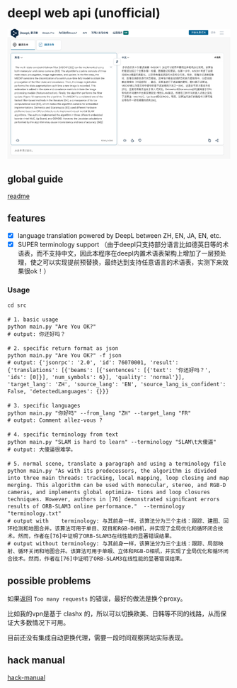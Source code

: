 # deepl web api (unofficial)

![img.png](assets/cover.png)

## global guide

[readme](../readme.md)

## features

- [x] language translation powered by DeepL between ZH, EN, JA, EN, etc.
- [x] SUPER terminology support （由于deepl只支持部分语言比如德英日等的术语表，而不支持中文，因此本程序在deepl内置术语表架构上增加了一层预处理，使之可以实现提前预替换，最终达到支持任意语言的术语表，实测下来效果很ok！） 

### Usage

```shell
cd src

# 1. basic usage
python main.py "Are You OK?"
# output: 你还好吗？

# 2. specific return format as json
python main.py "Are You OK?" -f json
# output: {'jsonrpc': '2.0', 'id': 76070001, 'result': {'translations': [{'beams': [{'sentences': [{'text': '你还好吗？', 'ids': [0]}], 'num_symbols': 6}], 'quality': 'normal'}], 'target_lang': 'ZH', 'source_lang': 'EN', 'source_lang_is_confident': False, 'detectedLanguages': {}}}

# 3. specific languages
python main.py "你好吗" --from_lang "ZH" --target_lang "FR"
# output: Comment allez-vous ?

# 4. specific terminology from text
python main.py "SLAM is hard to learn" --terminology "SLAM\t大傻逼"
# output: 大傻逼很难学。

# 5. normal scene, translate a paragraph and using a terminology file
python main.py "As with its predecessors, the algorithm is divided into three main threads: tracking, local mapping, loop closing and map merging. This algorithm can be used with monocular, stereo, and RGB-D cameras, and implements global optimiza- tions and loop closures techniques. However, authors in [76] demonstrated signiﬁcant errors results of ORB-SLAM3 online performance."  --terminology "terminology.txt"
# output with    terminology: 与其前身一样，该算法分为三个主线：跟踪、建图、回环检测和地图合并。该算法可用于单目、双目和RGB-D相机，并实现了全局优化和循环闭合技术。然而，作者在[76]中证明了ORB-SLAM3在线性能的显著错误结果。
# output without terminology: 与其前身一样，该算法分为三个主线：跟踪、局部映射、循环关闭和地图合并。该算法可用于单眼、立体和RGB-D相机，并实现了全局优化和循环闭合技术。然而，作者在[76]中证明了ORB-SLAM3在线性能的显著错误结果。
```

## possible problems

如果返回 `Too many requests` 的错误，最好的做法是换个proxy。

比如我的vpn是基于 clashx 的，所以可以切换欧美、日韩等不同的线路，从而保证大多数情况下可用。

目前还没有集成自动更换代理，需要一段时间观察网站实际表现。

## hack manual

[hack-manual](./hack-manual.md)
